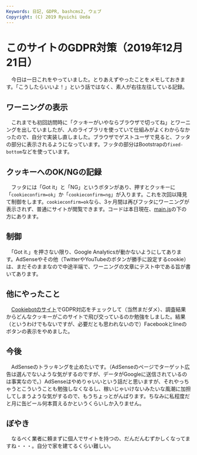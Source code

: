 ```yaml
---
Keywords: 日記, GDPR, bashcms2, ウェブ
Copyright: (C) 2019 Ryuichi Ueda
---
```


# このサイトのGDPR対策（2019年12月21日）


　今日は一日これをやっていました。とりあえずやったことをメモしておきます。「こうしたらいいよ！」という話ではなく、素人が右往左往している記録。


## ワーニングの表示

　これまでも初回訪問時に「クッキーがいやならブラウザで切ってね」とワーニングを出していましたが、人のライブラリを使っていて仕組みがよくわからなかったので、自分で実装し直しました。ブラウザでゲストユーザで見ると、フッタの部分に表示されるようになっています。フッタの部分はBootstrapの`fixed-bottom`などを使っています。

## クッキーへのOK/NGの記録

　フッタには「Got it」と「NG」というボタンがあり、押すとクッキーに「`cookieconfirm=ok`」か「`cookieconfirm=ng`」が入ります。これを次回以降見て制御をします。`cookieconfirm=ok`なら、3ヶ月間は再びフッタにワーニングが表示されず、普通にサイトが閲覧できます。コードは本日現在、[main.js](https://b.ueda.tech/bsview/main.js)の下の方にあります。

## 制御

　「Got it.」を押さない限り、Google Analyticsが動かないようにしてあります。AdSenseやその他（TwitterやYouTubeのボタンが勝手に設定するcookie）は、まだそのままなので中途半端で、ワーニングの文章にテスト中である旨が書いてあります。


## 他にやったこと

　[Cookiebotのサイト](https://www.cookiebot.com/en/)でGDPR対応をチェックして（当然まだダメ）、調査結果からどんなクッキーがこのサイトで飛び交っているのか勉強をしました。結果（というわけでもないですが、必要だとも思われないので）Facebookとlineのボタンの表示をやめました。


## 今後

　AdSenseのトラッキングを止めたいです。（AdSenseのページでターゲット広告は選んでないような気がするのですが、データがGoogleに送信されているのは事実なので。）AdSenseはやめりゃいいという話だと思いますが、それやっちゃうとこういうことも勉強しなくなるし、稼いじゃいけないみたいな風潮に加担してしまうような気がするので、もうちょっとがんばります。ちなみに私程度だと月に缶ビール何本買えるかというくらいしか入りません。


## ぼやき

　なるべく業者に頼まずに個人でサイトを持つの、だんだんむずかしくなってますね・・・。自分で家を建てるくらい難しい。


